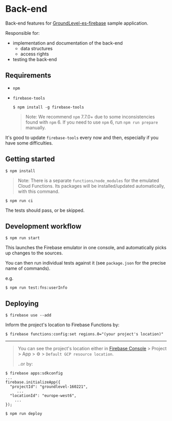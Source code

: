 # Back-end

Back-end features for [GroundLevel-es-firebase](https://github.com/akauppi/GroundLevel-es-firebase) sample application.

Responsible for:

- implementation and documentation of the back-end
   - data structures
   - access rights
- testing the back-end


## Requirements

- `npm`
- `firebase-tools`

   ```
   $ npm install -g firebase-tools
   ```

   >Note: We recommend `npm` 7.7.0+ due to some inconsistencies found with `npm` 6. If you need to use `npm` 6, run `npm run prepare` manually.

It's good to update `firebase-tools` every now and then, especially if you have some difficulties.

<!-- 
developed with:
- macOS 11.2
- node 15.x
- npx 7.x
- firebase CLI 9.6.x
-->

## Getting started

```
$ npm install
```

>Note: There is a separate `functions/node_modules` for the emulated Cloud Functions. Its packages will be installed/updated automatically, with this command.

```
$ npm run ci
```

The tests should pass, or be skipped.

## Development workflow

```
$ npm run start
```

This launches the Firebase emulator in one console, and automatically picks up changes to the sources.

You can then run individual tests against it (see `package.json` for the precise name of commands).

e.g. 

```
$ npm run test:fns:userInfo
```

## Deploying

```
$ firebase use --add
```

Inform the project's location to Firebase Functions by:

```
$ firebase functions:config:set regions.0="(your project's location)"
```

---

>You can see the project's location either in [Firebase Console](https://console.firebase.google.com) > Project > App > ⚙️ > `Default GCP resource location`.
>
>..or by:
>
```
$ firebase apps:sdkconfig
...
firebase.initializeApp({
  "projectId": "groundlevel-160221",
   	 ...
  "locationId": "europe-west6",
    ...
});
```

```
$ npm run deploy
```

